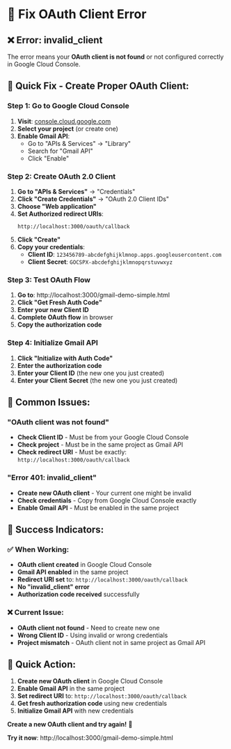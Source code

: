 # 🔧 Fix OAuth Client Error

## ❌ **Error: invalid_client**

The error means your **OAuth client is not found** or not configured correctly in Google Cloud Console.

## 🎯 **Quick Fix - Create Proper OAuth Client:**

### **Step 1: Go to Google Cloud Console**
1. **Visit**: [console.cloud.google.com](https://console.cloud.google.com)
2. **Select your project** (or create one)
3. **Enable Gmail API**:
   - Go to "APIs & Services" → "Library"
   - Search for "Gmail API"
   - Click "Enable"

### **Step 2: Create OAuth 2.0 Client**
1. **Go to "APIs & Services"** → "Credentials"
2. **Click "Create Credentials"** → "OAuth 2.0 Client IDs"
3. **Choose "Web application"**
4. **Set Authorized redirect URIs**:
   ```
   http://localhost:3000/oauth/callback
   ```
5. **Click "Create"**
6. **Copy your credentials**:
   - **Client ID**: `123456789-abcdefghijklmnop.apps.googleusercontent.com`
   - **Client Secret**: `GOCSPX-abcdefghijklmnopqrstuvwxyz`

### **Step 3: Test OAuth Flow**
1. **Go to**: http://localhost:3000/gmail-demo-simple.html
2. **Click "Get Fresh Auth Code"**
3. **Enter your new Client ID**
4. **Complete OAuth flow** in browser
5. **Copy the authorization code**

### **Step 4: Initialize Gmail API**
1. **Click "Initialize with Auth Code"**
2. **Enter the authorization code**
3. **Enter your Client ID** (the new one you just created)
4. **Enter your Client Secret** (the new one you just created)

## 🚨 **Common Issues:**

### **"OAuth client was not found"**
- **Check Client ID** - Must be from your Google Cloud Console
- **Check project** - Must be in the same project as Gmail API
- **Check redirect URI** - Must be exactly: `http://localhost:3000/oauth/callback`

### **"Error 401: invalid_client"**
- **Create new OAuth client** - Your current one might be invalid
- **Check credentials** - Copy from Google Cloud Console exactly
- **Enable Gmail API** - Must be enabled in the same project

## 🎯 **Success Indicators:**

### ✅ **When Working:**
- **OAuth client created** in Google Cloud Console
- **Gmail API enabled** in the same project
- **Redirect URI set** to: `http://localhost:3000/oauth/callback`
- **No "invalid_client" error**
- **Authorization code received** successfully

### ❌ **Current Issue:**
- **OAuth client not found** - Need to create new one
- **Wrong Client ID** - Using invalid or wrong credentials
- **Project mismatch** - OAuth client not in same project as Gmail API

## 🚀 **Quick Action:**

1. **Create new OAuth client** in Google Cloud Console
2. **Enable Gmail API** in the same project
3. **Set redirect URI** to: `http://localhost:3000/oauth/callback`
4. **Get fresh authorization code** using new credentials
5. **Initialize Gmail API** with new credentials

**Create a new OAuth client and try again!** 🎉

**Try it now**: http://localhost:3000/gmail-demo-simple.html 